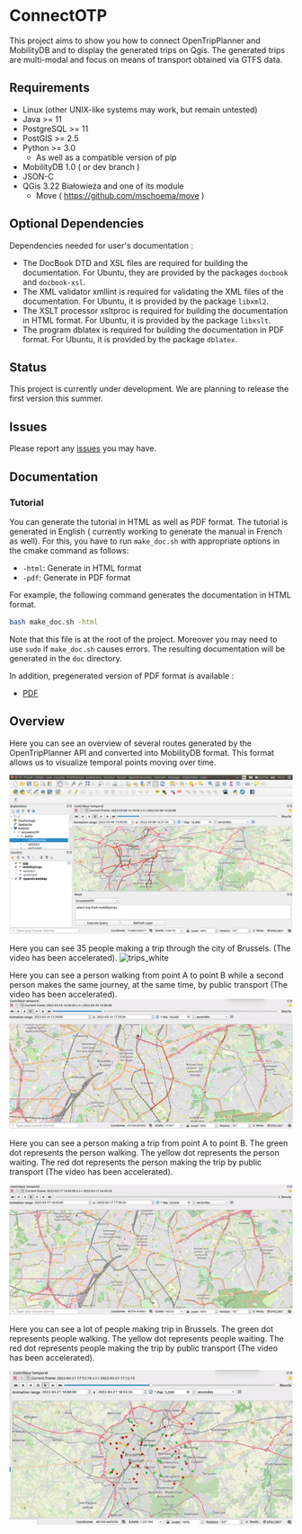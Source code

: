 # ConnectOTP
This project aims to show you how to connect OpenTripPlanner and MobilityDB and to display the generated trips on Qgis. The generated trips are multi-modal and focus on means of transport obtained via GTFS data.

Requirements
------------

*   Linux (other UNIX-like systems may work, but remain untested)
*   Java >= 11
*   PostgreSQL >= 11
*   PostGIS >= 2.5
*	Python >= 3.0
	* As well as a compatible version of pip 
*   MobilityDB 1.0 ( or dev branch )
*   JSON-C
*   QGis 3.22 Białowieża and one of its module
	* Move ( https://github.com/mschoema/move )

Optional Dependencies
-----------------------
Dependencies needed for user's documentation :

* The DocBook DTD and XSL files are required for building the documentation. For Ubuntu, they are provided by the packages
`docbook` and `docbook-xsl`.
* The XML validator xmllint is required for validating the XML files of the documentation. For Ubuntu, it is provided by the
package `libxml2`.
* The XSLT processor xsltproc is required for building the documentation in HTML format. For Ubuntu, it is provided by
the package `libxslt`.
* The program dblatex is required for building the documentation in PDF format. For Ubuntu, it is provided by the package
`dblatex`.



Status
-----------------------
This project is currently under development. We are planning to release the first version this summer.


Issues 
-----------------------
Please report any [issues](https://github.com/MaazouzMehdi/ConnectOTP/issues) you may have.


Documentation
-------------

### Tutorial

You can generate the tutorial in HTML as well as PDF format. The tutorial is generated in English ( currently working to generate the manual in French as well). For this, you have to run `make_doc.sh` with appropriate options in the cmake command as follows:

*   `-html`: Generate in HTML format
*   `-pdf`: Generate in PDF format

For example, the following command generates the documentation in HTML format.
```bash
bash make_doc.sh -html
```
Note that this file is at the root of the project. Moreover you may need to use `sudo` if `make_doc.sh` causes errors.
The resulting documentation will be generated in the `doc` directory.

In addition, pregenerated version of PDF format is available :

*   [PDF](https://github.com/MaazouzMehdi/ConnectOTP/tree/main/workshop/pdf/connect-workshop.pdf)


Overview
-----------------------
Here you can see an overview of several routes generated by the OpenTripPlanner API and converted into MobilityDB format. This format allows us to visualize temporal points moving over time.

<img src="images/06.png" width="700" alt="Overview"/>

Here you can see 35 people making a trip through the city of Brussels.
(The video has been accelerated).
![trips_white](https://github.com/MaazouzMehdi/ConnectOTP/blob/main/images/35Trips.gif?raw=true)

Here you can see a person walking from point A to point B while a second person makes the same journey, at the same time, by public transport
(The video has been accelerated).
![trips_white](https://github.com/MaazouzMehdi/ConnectOTP/blob/main/images/comparisonTrip.gif?raw=true)

Here you can see a person making a trip from point A to point B.
The green dot represents the person walking.
The yellow dot represents the person waiting.
The red dot represents the person making the trip by public transport
(The video has been accelerated).

![trips_white](https://github.com/MaazouzMehdi/ConnectOTP/blob/main/images/advancedtrip.gif?raw=true)

Here you can see a lot of people making trip in Brussels.
The green dot represents people walking.
The yellow dot represents people waiting.
The red dot represents people making the trip by public transport
(The video has been accelerated).

![trips_white](https://github.com/MaazouzMehdi/ConnectOTP/blob/main/images/73advancedtrips.gif?raw=true)
